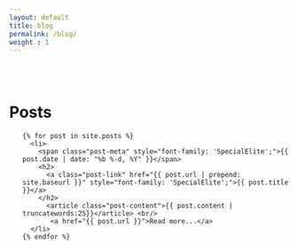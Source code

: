 ```yaml
---
layout: default
title: blog
permalink: /blog/
weight : 1
---
```


<br/>
<br/>

<div class="home">
  <h1 class="page-heading">Posts</h1>
  <ul class="post-list">
  
    {% for post in site.posts %}
      <li>
        <span class="post-meta" style="font-family: 'SpecialElite';">{{ post.date | date: "%b %-d, %Y" }}</span>
        <h2>
          <a class="post-link" href="{{ post.url | prepend: site.baseurl }}" style="font-family: 'SpecialElite';">{{ post.title }}</a>
        </h2>
          <article class="post-content">{{ post.content | truncatewords:25}}</article> <br/>
           <a href="{{ post.url }}">Read more...</a>
      </li>
    {% endfor %}
  </ul>
</div>
